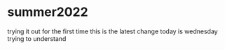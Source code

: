 # summer2022
trying it out for the first time
this is the latest change
today is wednesday
trying to understand
